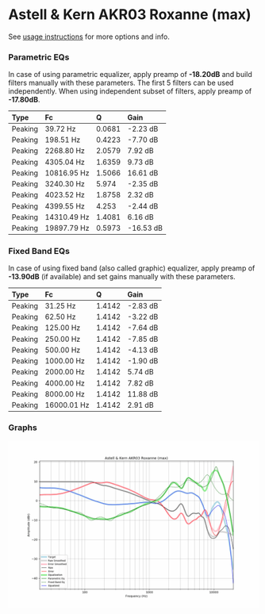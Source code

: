 # Astell & Kern AKR03 Roxanne (max)
See [usage instructions](https://github.com/jaakkopasanen/AutoEq#usage) for more options and info.

### Parametric EQs
In case of using parametric equalizer, apply preamp of **-18.20dB** and build filters manually
with these parameters. The first 5 filters can be used independently.
When using independent subset of filters, apply preamp of **-17.80dB**.

| Type    | Fc          |      Q | Gain      |
|:--------|:------------|:-------|:----------|
| Peaking | 39.72 Hz    | 0.0681 | -2.23 dB  |
| Peaking | 198.51 Hz   | 0.4223 | -7.70 dB  |
| Peaking | 2268.80 Hz  | 2.0579 | 7.92 dB   |
| Peaking | 4305.04 Hz  | 1.6359 | 9.73 dB   |
| Peaking | 10816.95 Hz | 1.5066 | 16.61 dB  |
| Peaking | 3240.30 Hz  | 5.974  | -2.35 dB  |
| Peaking | 4023.52 Hz  | 1.8758 | 2.32 dB   |
| Peaking | 4399.55 Hz  | 4.253  | -2.44 dB  |
| Peaking | 14310.49 Hz | 1.4081 | 6.16 dB   |
| Peaking | 19897.79 Hz | 0.5973 | -16.53 dB |

### Fixed Band EQs
In case of using fixed band (also called graphic) equalizer, apply preamp of **-13.90dB**
(if available) and set gains manually with these parameters.

| Type    | Fc          |      Q | Gain     |
|:--------|:------------|:-------|:---------|
| Peaking | 31.25 Hz    | 1.4142 | -2.83 dB |
| Peaking | 62.50 Hz    | 1.4142 | -3.22 dB |
| Peaking | 125.00 Hz   | 1.4142 | -7.64 dB |
| Peaking | 250.00 Hz   | 1.4142 | -7.85 dB |
| Peaking | 500.00 Hz   | 1.4142 | -4.13 dB |
| Peaking | 1000.00 Hz  | 1.4142 | -1.90 dB |
| Peaking | 2000.00 Hz  | 1.4142 | 5.74 dB  |
| Peaking | 4000.00 Hz  | 1.4142 | 7.82 dB  |
| Peaking | 8000.00 Hz  | 1.4142 | 11.88 dB |
| Peaking | 16000.01 Hz | 1.4142 | 2.91 dB  |

### Graphs
![](./Astell%20&%20Kern%20AKR03%20Roxanne%20(max).png)